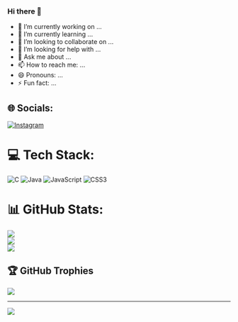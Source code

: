 ### Hi there 👋

<!--
**diffrentunicorn/diffrentunicorn** is a ✨ _special_ ✨ repository because its `README.md` (this file) appears on your GitHub profile.

Here are some ideas to get you started:
-->
- 🔭 I’m currently working on ...
- 🌱 I’m currently learning ...
- 👯 I’m looking to collaborate on ...
- 🤔 I’m looking for help with ...
- 💬 Ask me about ...
- 📫 How to reach me: ...
- 😄 Pronouns: ...
- ⚡ Fun fact: ...




## 🌐 Socials:
[![Instagram](https://img.shields.io/badge/Instagram-%23E4405F.svg?logo=Instagram&logoColor=white)](https://instagram.com/https://www.instagram.com/ayushkumar831/) 

# 💻 Tech Stack:
![C](https://img.shields.io/badge/c-%2300599C.svg?style=for-the-badge&logo=c&logoColor=white) ![Java](https://img.shields.io/badge/java-%23ED8B00.svg?style=for-the-badge&logo=openjdk&logoColor=white) ![JavaScript](https://img.shields.io/badge/javascript-%23323330.svg?style=for-the-badge&logo=javascript&logoColor=%23F7DF1E) ![CSS3](https://img.shields.io/badge/css3-%231572B6.svg?style=for-the-badge&logo=css3&logoColor=white)
# 📊 GitHub Stats:
![](https://github-readme-stats.vercel.app/api?username=diffrentunicorn&theme=dark&hide_border=false&include_all_commits=false&count_private=false)<br/>
![](https://github-readme-streak-stats.herokuapp.com/?user=diffrentunicorn&theme=dark&hide_border=false)<br/>
![](https://github-readme-stats.vercel.app/api/top-langs/?username=diffrentunicorn&theme=dark&hide_border=false&include_all_commits=false&count_private=false&layout=compact)

## 🏆 GitHub Trophies
![](https://github-profile-trophy.vercel.app/?username=diffrentunicorn&theme=radical&no-frame=false&no-bg=true&margin-w=4)

---
[![](https://visitcount.itsvg.in/api?id=diffrentunicorn&icon=0&color=0)](https://visitcount.itsvg.in)

<!-- Proudly created with GPRM ( https://gprm.itsvg.in ) -->
